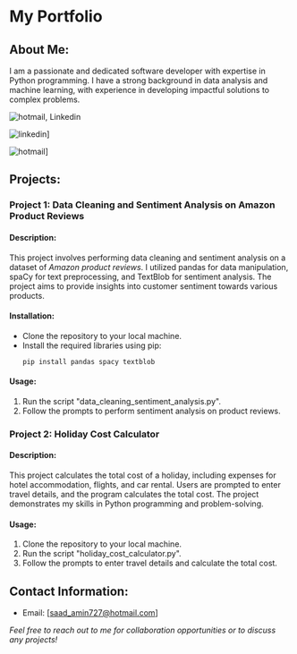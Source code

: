 # **My Portfolio**

## **About Me:**
I am a passionate and dedicated software developer with expertise in Python programming. I have a strong background in data analysis and machine learning, with experience in developing impactful solutions to complex problems.

![hotmail, Linkedin](https://img.shields.io/badge/:badgeContent)

![linkedin](https://img.shields.io/badge/Linkedin-0e76a8?style=for-the-badge&logo=Linkedin&logoColor=white)]

![hotmail](https://img.shields.io/badge/Linkedin-0e76a8?style=for-the-badge&logo=hotmail&logoColor=white)]

## **Projects:**

### Project 1: Data Cleaning and Sentiment Analysis on Amazon Product Reviews
#### Description:
This project involves performing data cleaning and sentiment analysis on a dataset of _Amazon product reviews_. I utilized pandas for data manipulation, spaCy for text preprocessing, and TextBlob for sentiment analysis. The project aims to provide insights into customer sentiment towards various products.

#### Installation:
- Clone the repository to your local machine.
- Install the required libraries using pip:
  ```
  pip install pandas spacy textblob
  ```

#### Usage:
1. Run the script "data_cleaning_sentiment_analysis.py".
2. Follow the prompts to perform sentiment analysis on product reviews.

### **Project 2: Holiday Cost Calculator**
#### Description:
This project calculates the total cost of a holiday, including expenses for hotel accommodation, flights, and car rental. Users are prompted to enter travel details, and the program calculates the total cost. The project demonstrates my skills in Python programming and problem-solving.

#### Usage:
1. Clone the repository to your local machine.
2. Run the script "holiday_cost_calculator.py".
3. Follow the prompts to enter travel details and calculate the total cost.

## Contact Information:
- Email: [saad_amin727@hotmail.com]

_Feel free to reach out to me for collaboration opportunities or to discuss any projects!_
